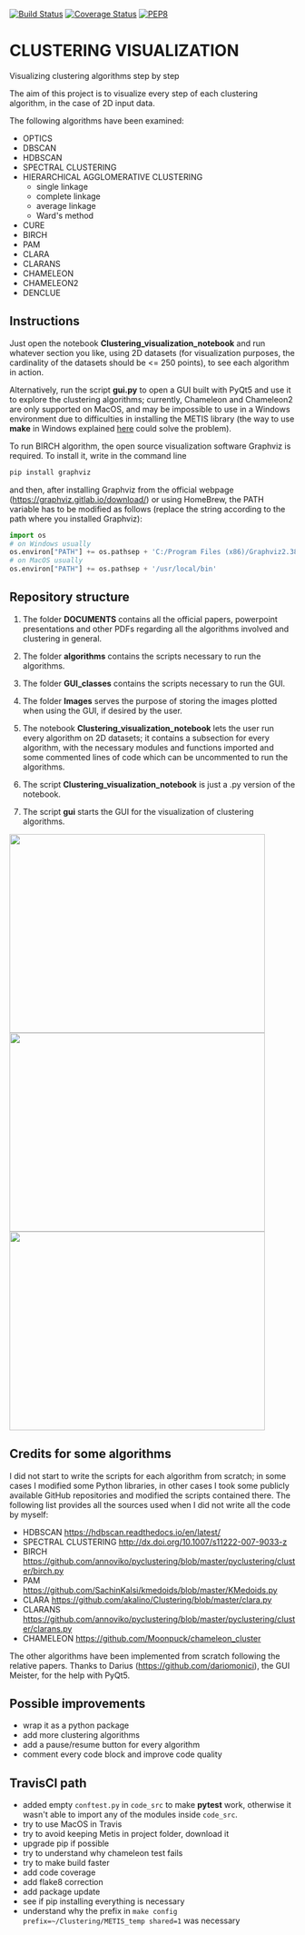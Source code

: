 [![Build Status](https://travis-ci.com/guglielmosanchini/Clustering.svg?branch=master)](https://travis-ci.com/guglielmosanchini/Clustering)
[![Coverage Status](https://coveralls.io/repos/github/guglielmosanchini/Clustering/badge.svg?branch=master)](https://coveralls.io/github/guglielmosanchini/Clustering?branch=master)
[![PEP8](https://img.shields.io/badge/code%20style-pep8-orange.svg)](https://www.python.org/dev/peps/pep-0008/)

# CLUSTERING VISUALIZATION
Visualizing clustering algorithms step by step

The aim of this project is to visualize every step of each clustering algorithm, in the case of 2D input data.

The following algorithms have been examined:
- OPTICS
- DBSCAN
- HDBSCAN
- SPECTRAL CLUSTERING
- HIERARCHICAL AGGLOMERATIVE CLUSTERING
  - single linkage
  - complete linkage
  - average linkage
  - Ward's method
- CURE
- BIRCH
- PAM
- CLARA
- CLARANS
- CHAMELEON
- CHAMELEON2
- DENCLUE

## Instructions
Just open the notebook **Clustering_visualization_notebook** and run whatever section you like, using 2D datasets (for visualization purposes, the cardinality of the datasets should be <= 250 points), to see each algorithm in action.

Alternatively, run the script **gui.py** to open a GUI built with PyQt5 and use it to explore the clustering algorithms; currently, Chameleon and Chameleon2 are
only supported on MacOS, and may be impossible to use in a Windows environment due to difficulties in installing the METIS library (the way to use **make** in Windows explained [here](https://stackoverflow.com/questions/32127524/how-to-install-and-use-make-in-windows) could solve the problem).

To run BIRCH algorithm, the open source visualization software Graphviz is required. To install it, write in the command line
```python
pip install graphviz
```
and then, after installing Graphviz from the official webpage (https://graphviz.gitlab.io/download/) or using HomeBrew,
the PATH variable has to be modified as follows (replace the string according to the path where you installed Graphviz):
```python
import os
# on Windows usually
os.environ["PATH"] += os.pathsep + 'C:/Program Files (x86)/Graphviz2.38/bin'
# on MacOS usually
os.environ["PATH"] += os.pathsep + '/usr/local/bin'
```

## Repository structure

1) The folder **DOCUMENTS** contains all the official papers, powerpoint presentations and other PDFs regarding all the algorithms involved and clustering in general.

2) The folder **algorithms** contains the scripts necessary to run the algorithms.

3) The folder **GUI_classes** contains the scripts necessary to run the GUI.

4) The folder **Images** serves the purpose of storing the images plotted when using the GUI, if desired by the user.

5) The notebook **Clustering_visualization_notebook** lets the user run every algorithm on 2D datasets; it contains a subsection for every algorithm, with the necessary modules and functions imported and some commented lines of code which can be uncommented to run the algorithms.

6) The script **Clustering_visualization_notebook** is just a .py version of the notebook.

7) The script **gui** starts the GUI for the visualization of clustering algorithms.

<img src="https://raw.githubusercontent.com/guglielmosanchini/Clustering/master/code_src/Images/README_pics/pic1_gui.JPG" width="450" height="350">

<img src="https://raw.githubusercontent.com/guglielmosanchini/Clustering/master/code_src/Images/README_pics/pic2_gui.JPG" width="450" height="350">

<img src="https://raw.githubusercontent.com/guglielmosanchini/Clustering/master/code_src/Images/README_pics/pic3_gui.JPG" width="450" height="350">

## Credits for some algorithms
I did not start to write the scripts for each algorithm from scratch; in some cases I modified some Python libraries, in other cases I took some publicly available GitHub repositories and modified the scripts contained there. The following list provides all the sources used when I did not write all the code by myself:

- HDBSCAN
https://hdbscan.readthedocs.io/en/latest/
- SPECTRAL CLUSTERING
http://dx.doi.org/10.1007/s11222-007-9033-z
- BIRCH
https://github.com/annoviko/pyclustering/blob/master/pyclustering/cluster/birch.py
- PAM
https://github.com/SachinKalsi/kmedoids/blob/master/KMedoids.py
- CLARA
https://github.com/akalino/Clustering/blob/master/clara.py
- CLARANS
https://github.com/annoviko/pyclustering/blob/master/pyclustering/cluster/clarans.py
- CHAMELEON
https://github.com/Moonpuck/chameleon_cluster

The other algorithms have been implemented from scratch following the relative papers. Thanks to Darius (https://github.com/dariomonici), 
the GUI Meister, for the help with PyQt5.

## Possible improvements
- wrap it as a python package
- add more clustering algorithms
- add a pause/resume button for every algorithm
- comment every code block and improve code quality

## TravisCI path
- added empty ```conftest.py``` in ```code_src``` to make **pytest** work, otherwise it wasn't able to import
any of the modules inside ```code_src```.
- try to use MacOS in Travis
- try to avoid keeping Metis in project folder, download it
- upgrade pip if possible
- try to understand why chameleon test fails
- try to make build faster
- add code coverage
- add flake8 correction
- add package update
- see if pip installing everything is necessary
- understand why the prefix in ```make config prefix=~/Clustering/METIS_temp shared=1``` was necessary
